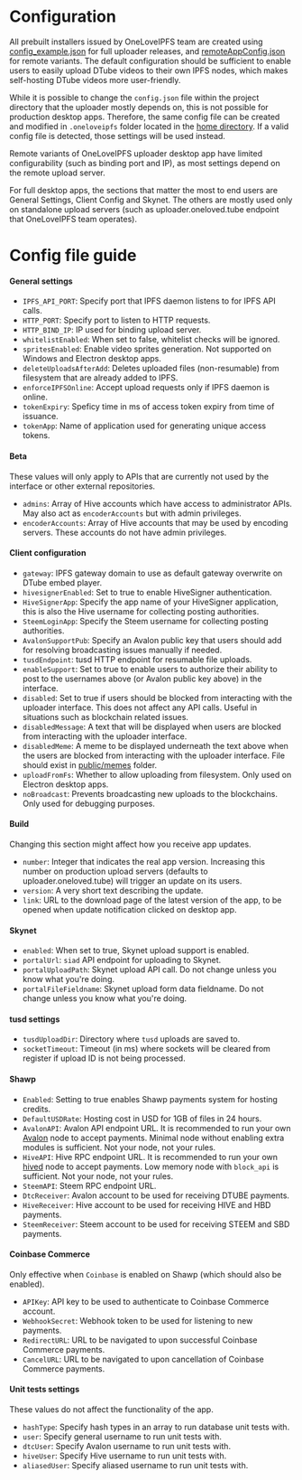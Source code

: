 # Configuration

All prebuilt installers issued by OneLoveIPFS team are created using [config_example.json](https://github.com/oneloveipfs/ipfsVideoUploader/blob/master/config_example.json) for full uploader releases, and [remoteAppConfig.json](https://github.com/oneloveipfs/ipfsVideoUploader/blob/master/remoteAppConfig.json) for remote variants. The default configuration should be sufficient to enable users to easily upload DTube videos to their own IPFS nodes, which makes self-hosting DTube videos more user-friendly.

While it is possible to change the `config.json` file within the project directory that the uploader mostly depends on, this is not possible for production desktop apps. Therefore, the same config file can be created and modified in `.oneloveipfs` folder located in the [home directory](https://en.wikipedia.org/wiki/Home_directory#Default_home_directory_per_operating_system). If a valid config file is detected, those settings will be used instead.

Remote variants of OneLoveIPFS uploader desktop app have limited configurability (such as binding port and IP), as most settings depend on the remote upload server.

For full desktop apps, the sections that matter the most to end users are General Settings, Client Config and Skynet. The others are mostly used only on standalone upload servers (such as uploader.oneloved.tube endpoint that OneLoveIPFS team operates).

# Config file guide

#### General settings
* `IPFS_API_PORT`: Specify port that IPFS daemon listens to for IPFS API calls.
* `HTTP_PORT`: Specify port to listen to HTTP requests.
* `HTTP_BIND_IP`: IP used for binding upload server.
* `whitelistEnabled`: When set to false, whitelist checks will be ignored.
* `spritesEnabled`: Enable video sprites generation. Not supported on Windows and Electron desktop apps.
* `deleteUploadsAfterAdd`: Deletes uploaded files (non-resumable) from filesystem that are already added to IPFS.
* `enforceIPFSOnline`: Accept upload requests only if IPFS daemon is online.
* `tokenExpiry`: Speficy time in ms of access token expiry from time of issuance.
* `tokenApp`: Name of application used for generating unique access tokens.

#### Beta
These values will only apply to APIs that are currently not used by the interface or other external repositories.
* `admins`: Array of Hive accounts which have access to administrator APIs. May also act as `encoderAccounts` but with admin privileges.
* `encoderAccounts`: Array of Hive accounts that may be used by encoding servers. These accounts do not have admin privileges.

#### Client configuration
* `gateway`: IPFS gateway domain to use as default gateway overwrite on DTube embed player.
* `hivesignerEnabled`: Set to true to enable HiveSigner authentication.
* `HiveSignerApp`: Specify the app name of your HiveSigner application, this is also the Hive username for collecting posting authorities.
* `SteemLoginApp`: Specify the Steem username for collecting posting authorities.
* `AvalonSupportPub`: Specify an Avalon public key that users should add for resolving broadcasting issues manually if needed.
* `tusdEndpoint`: tusd HTTP endpoint for resumable file uploads.
* `enableSupport`: Set to true to enable users to authorize their ability to post to the usernames above (or Avalon public key above) in the interface.
* `disabled`: Set to true if users should be blocked from interacting with the uploader interface. This does not affect any API calls. Useful in situations such as blockchain related issues.
* `disabledMessage`: A text that will be displayed when users are blocked from interacting with the uploader interface.
* `disabledMeme`: A meme to be displayed underneath the text above when the users are blocked from interacting with the uploader interface. File should exist in [public/memes](https://github.com/oneloveipfs/ipfsVideoUploader/tree/master/public/memes) folder.
* `uploadFromFs`: Whether to allow uploading from filesystem. Only used on Electron desktop apps.
* `noBroadcast`: Prevents broadcasting new uploads to the blockchains. Only used for debugging purposes.

#### Build
Changing this section might affect how you receive app updates.
* `number`: Integer that indicates the real app version. Increasing this number on production upload servers (defaults to uploader.oneloved.tube) will trigger an update on its users.
* `version`: A very short text describing the update.
* `link`: URL to the download page of the latest version of the app, to be opened when update notification clicked on desktop app.

#### Skynet
* `enabled`: When set to true, Skynet upload support is enabled.
* `portalUrl`: `siad` API endpoint for uploading to Skynet.
* `portalUploadPath`: Skynet upload API call. Do not change unless you know what you're doing.
* `portalFileFieldname`: Skynet upload form data fieldname. Do not change unless you know what you're doing.

#### tusd settings
* `tusdUploadDir`: Directory where `tusd` uploads are saved to.
* `socketTimeout`: Timeout (in ms) where sockets will be cleared from register if upload ID is not being processed.

#### Shawp
* `Enabled`: Setting to true enables Shawp payments system for hosting credits.
* `DefaultUSDRate`: Hosting cost in USD for 1GB of files in 24 hours.
* `AvalonAPI`: Avalon API endpoint URL. It is recommended to run your own [Avalon](https://github.com/dtube/avalon) node to accept payments. Minimal node without enabling extra modules is sufficient. Not your node, not your rules.
* `HiveAPI`: Hive RPC endpoint URL. It is recommended to run your own [hived](https://gitlab.syncad.com/hive/hive) node to accept payments. Low memory node with `block_api` is sufficient. Not your node, not your rules.
* `SteemAPI`: Steem RPC endpoint URL.
* `DtcReceiver`: Avalon account to be used for receiving DTUBE payments.
* `HiveReceiver`: Hive account to be used for receiving HIVE and HBD payments.
* `SteemReceiver`: Steem account to be used for receiving STEEM and SBD payments.

#### Coinbase Commerce
Only effective when `Coinbase` is enabled on Shawp (which should also be enabled).
* `APIKey`: API key to be used to authenticate to Coinbase Commerce account.
* `WebhookSecret`: Webhook token to be used for listening to new payments.
* `RedirectURL`: URL to be navigated to upon successful Coinbase Commerce payments.
* `CancelURL`: URL to be navigated to upon cancellation of Coinbase Commerce payments.

#### Unit tests settings

These values do not affect the functionality of the app.
* `hashType`: Specify hash types in an array to run database unit tests with.
* `user`: Specify general username to run unit tests with.
* `dtcUser`: Specify Avalon username to run unit tests with.
* `hiveUser`: Specify Hive username to run unit tests with.
* `aliasedUser`: Specify aliased username to run unit tests with.